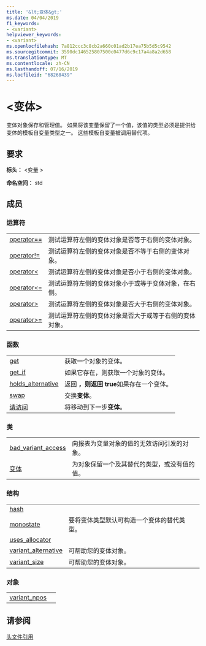 ```yaml
---
title: '&lt;变体&gt;'
ms.date: 04/04/2019
f1_keywords:
- <variant>
helpviewer_keywords:
- <variant>
ms.openlocfilehash: 7a812ccc3c8cb2a660c01ad2b17ea75b5d5c9542
ms.sourcegitcommit: 3590dc146525807500c0477d6c9c17a4a8a2d658
ms.translationtype: MT
ms.contentlocale: zh-CN
ms.lasthandoff: 07/16/2019
ms.locfileid: "68268439"
---
```

# <a name="ltvariantgt"></a>&lt;变体&gt;

变体对象保存和管理值。 如果将该变量保留了一个值，该值的类型必须是提供给变体的模板自变量类型之一。 这些模板自变量被调用替代项。

## <a name="requirements"></a>要求

**标头：** \<变量 >

**命名空间：** std

## <a name="members"></a>成员

### <a name="operators"></a>运算符

|||
|-|-|
|[operator==](../standard-library/forward-list-operators.md#op_eq_eq)|测试运算符左侧的变体对象是否等于右侧的变体对象。|
|[operator!=](../standard-library/forward-list-operators.md#op_neq)|测试运算符左侧的变体对象是否不等于右侧的变体对象。|
|[operator<](../standard-library/forward-list-operators.md#op_lt)|测试运算符左侧的变体对象是否小于右侧的变体对象。|
|[operator<=](../standard-library/forward-list-operators.md#op_lt_eq)|测试运算符左侧的变体对象小于或等于变体对象，在右侧。|
|[operator>](../standard-library/forward-list-operators.md#op_gt)|测试运算符左侧的变体对象是否大于右侧的变体对象。|
|[operator>=](../standard-library/forward-list-operators.md#op_lt_eq)|测试运算符左侧的变体对象是否大于或等于右侧的变体对象。|

### <a name="functions"></a>函数

|||
|-|-|
|[get](../standard-library/variant-functions.md#get)|获取一个对象的变体。|
|[get_if](../standard-library/variant-functions.md#get_if)|如果它存在，则获取一个对象的变体。|
|[holds_alternative](../standard-library/variant-functions.md#holds_alternative)|返回 **，则返回 true**如果存在一个变体。|
|[swap](../standard-library/variant-functions.md#swap)|交换**变体**。|
|[请访问](../standard-library/variant-functions.md#visit)|将移动到下一步**变体**。|

### <a name="classes"></a>类

|||
|-|-|
|[bad_variant_access](../standard-library/bad-variant-access-class.md)|向报表为变量对象的值的无效访问引发的对象。|
|[变体](../standard-library/variant.md)|为对象保留一个及其替代的类型，或没有值的值。|

### <a name="structs"></a>结构

|||
|-|-|
|[hash](../standard-library/hash-structure.md)||
|[monostate](../standard-library/monostate-structure.md)|要将变体类型默认可构造一个变体的替代类型。|
|[uses_allocator](../standard-library/uses-allocator-structure.md)||
|[variant_alternative](../standard-library/variant-alternative-structure.md)|可帮助您的变体对象。|
|[variant_size](../standard-library/variant-size-structure.md)|可帮助您的变体对象。|

### <a name="objects"></a>对象

|||
|-|-|
|[variant_npos](../standard-library/variant-functions.md#variant_npos)||

## <a name="see-also"></a>请参阅

[头文件引用](../standard-library/cpp-standard-library-header-files.md)
